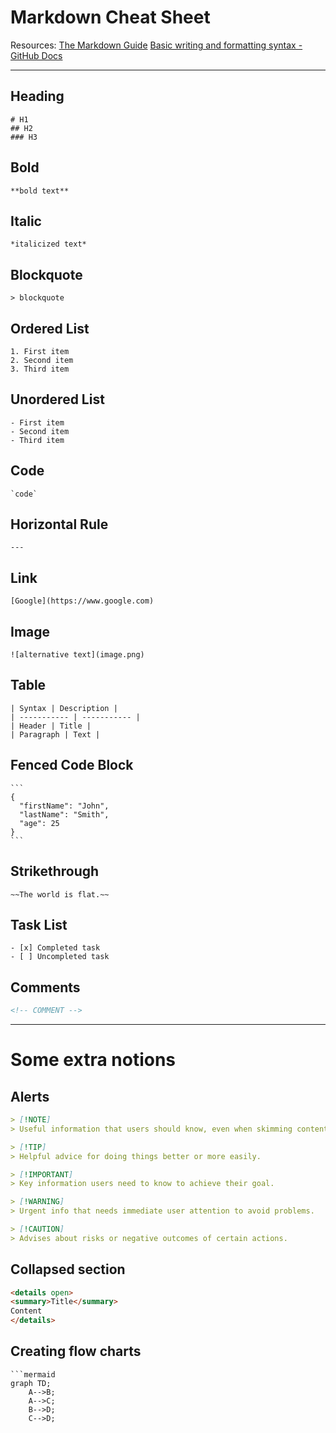 # Markdown Cheat Sheet

Resources:
[The Markdown Guide](https://www.markdownguide.org/cheat-sheet/)
[Basic writing and formatting syntax - GitHub Docs](https://docs.github.com/en/get-started/writing-on-github/getting-started-with-writing-and-formatting-on-github/basic-writing-and-formatting-syntax)

---

## Heading
~~~
# H1
## H2
### H3
~~~

## Bold
~~~
**bold text**
~~~

## Italic
~~~
*italicized text*
~~~

## Blockquote
~~~
> blockquote
~~~

## Ordered List
~~~
1. First item
2. Second item
3. Third item
~~~

## Unordered List
~~~
- First item
- Second item
- Third item
~~~

## Code
~~~
`code`
~~~

## Horizontal Rule
~~~
---
~~~

## Link
~~~
[Google](https://www.google.com)
~~~

## Image
~~~
![alternative text](image.png)
~~~

## Table
~~~
| Syntax | Description |
| ----------- | ----------- |
| Header | Title |
| Paragraph | Text |
~~~

## Fenced Code Block
~~~
```
{
  "firstName": "John",
  "lastName": "Smith",
  "age": 25
}
```
~~~

## Strikethrough
~~~
~~The world is flat.~~
~~~

## Task List
~~~
- [x] Completed task
- [ ] Uncompleted task
~~~

## Comments
```markdown
<!-- COMMENT -->
```

---

# Some extra notions
## Alerts

```markdown
> [!NOTE]
> Useful information that users should know, even when skimming content.

> [!TIP]
> Helpful advice for doing things better or more easily.

> [!IMPORTANT]
> Key information users need to know to achieve their goal.

> [!WARNING]
> Urgent info that needs immediate user attention to avoid problems.

> [!CAUTION]
> Advises about risks or negative outcomes of certain actions.
```

## Collapsed section

```html
<details open>
<summary>Title</summary>
Content
</details>
```

## Creating flow charts

```
```mermaid
graph TD;
    A-->B;
    A-->C;
    B-->D;
    C-->D;
```
```



